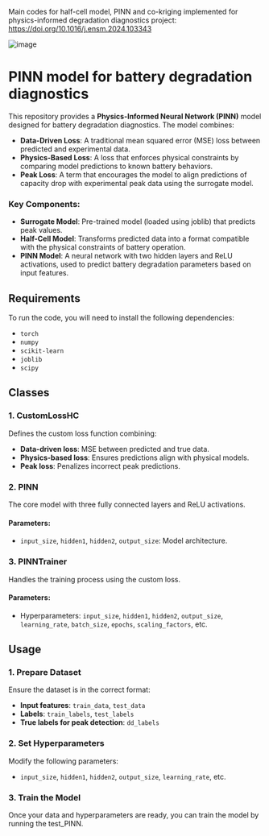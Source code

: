 Main codes for half-cell model, PINN and co-kriging implemented for physics-informed degradation diagnostics project: https://doi.org/10.1016/j.ensm.2024.103343


![image](https://github.com/user-attachments/assets/44d05150-5d04-43ea-9423-c6a1544b2db6)



# PINN model for battery degradation diagnostics

This repository provides a **Physics-Informed Neural Network (PINN)** model designed for battery degradation diagnostics. The model combines:

- **Data-Driven Loss**: A traditional mean squared error (MSE) loss between predicted and experimental data.
- **Physics-Based Loss**: A loss that enforces physical constraints by comparing model predictions to known battery behaviors.
- **Peak Loss**: A term that encourages the model to align predictions of capacity drop with experimental peak data using the surrogate model.

### Key Components:

- **Surrogate Model**: Pre-trained model (loaded using joblib) that predicts peak values.
- **Half-Cell Model**: Transforms predicted data into a format compatible with the physical constraints of battery operation.
- **PINN Model**: A neural network with two hidden layers and ReLU activations, used to predict battery degradation parameters based on input features.

## Requirements

To run the code, you will need to install the following dependencies:

- `torch`
- `numpy`
- `scikit-learn`
- `joblib`
- `scipy`

## Classes

### 1. CustomLossHC
Defines the custom loss function combining:
- **Data-driven loss**: MSE between predicted and true data.
- **Physics-based loss**: Ensures predictions align with physical models.
- **Peak loss**: Penalizes incorrect peak predictions.

### 2. PINN
The core model with three fully connected layers and ReLU activations.

#### Parameters:
- `input_size`, `hidden1`, `hidden2`, `output_size`: Model architecture.

### 3. PINNTrainer
Handles the training process using the custom loss.

#### Parameters:
- Hyperparameters: `input_size`, `hidden1`, `hidden2`, `output_size`, `learning_rate`, `batch_size`, `epochs`, `scaling_factors`, etc.

## Usage

### 1. Prepare Dataset
Ensure the dataset is in the correct format:
- **Input features**: `train_data`, `test_data`
- **Labels**: `train_labels`, `test_labels`
- **True labels for peak detection**: `dd_labels`

### 2. Set Hyperparameters
Modify the following parameters:
- `input_size`, `hidden1`, `hidden2`, `output_size`, `learning_rate`, etc.


### 3. Train the Model
Once your data and hyperparameters are ready, you can train the model by running the test_PINN.


